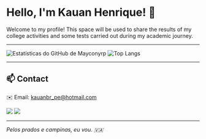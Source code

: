 # Hello, I'm Kauan Henrique! 👋

Welcome to my profile! This space will be used to share the results of my college activities and some tests carried out during my academic journey.

---

<div>
  <img src="https://github-readme-stats.vercel.app/api?username=mayconyrp&show_icons=true&theme=dark&include_all_commits=true&count_private=true" alt="Estatísticas do GitHub de Mayconyrp">
  <img src="https://github-readme-stats.vercel.app/api/top-langs/?username=mayconyrp&layout=compact&langs_count=16&theme=dark" alt="Top Langs">
</div>

---

## 📫 Contact
✉️ Email: [kauanbr_pe@hotmail.com](mailto:kauanbr_pe@hotmail.com)
<div>
<a href="https://instagram.com/kauanbr_pe" target="_blank"><img loading="lazy" src="https://img.shields.io/badge/-Instagram-%23E4405F?style=for-the-badge&logo=instagram&logoColor=white" target="_blank"></a>
<a href="https://www.linkedin.com/in/kauanbrpe" target="_blank"><img loading="lazy" src="https://img.shields.io/badge/-LinkedIn-%230077B5?style=for-the-badge&logo=linkedin&logoColor=white" target="_blank"></a>   
</div>

---

*Pelos prados e campinas, eu vou. 🇻🇦*
